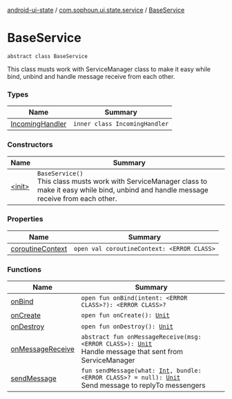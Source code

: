 [android-ui-state](../../index.md) / [com.sophoun.ui.state.service](../index.md) / [BaseService](./index.md)

# BaseService

`abstract class BaseService`

This class musts work with ServiceManager class
to make it easy while bind, unbind and handle message
receive from each other.

### Types

| Name | Summary |
|---|---|
| [IncomingHandler](-incoming-handler/index.md) | `inner class IncomingHandler` |

### Constructors

| Name | Summary |
|---|---|
| [&lt;init&gt;](-init-.md) | `BaseService()`<br>This class musts work with ServiceManager class to make it easy while bind, unbind and handle message receive from each other. |

### Properties

| Name | Summary |
|---|---|
| [coroutineContext](coroutine-context.md) | `open val coroutineContext: <ERROR CLASS>` |

### Functions

| Name | Summary |
|---|---|
| [onBind](on-bind.md) | `open fun onBind(intent: <ERROR CLASS>?): <ERROR CLASS>?` |
| [onCreate](on-create.md) | `open fun onCreate(): `[`Unit`](https://kotlinlang.org/api/latest/jvm/stdlib/kotlin/-unit/index.html) |
| [onDestroy](on-destroy.md) | `open fun onDestroy(): `[`Unit`](https://kotlinlang.org/api/latest/jvm/stdlib/kotlin/-unit/index.html) |
| [onMessageReceive](on-message-receive.md) | `abstract fun onMessageReceive(msg: <ERROR CLASS>): `[`Unit`](https://kotlinlang.org/api/latest/jvm/stdlib/kotlin/-unit/index.html)<br>Handle message that sent from ServiceManager |
| [sendMessage](send-message.md) | `fun sendMessage(what: `[`Int`](https://kotlinlang.org/api/latest/jvm/stdlib/kotlin/-int/index.html)`, bundle: <ERROR CLASS>? = null): `[`Unit`](https://kotlinlang.org/api/latest/jvm/stdlib/kotlin/-unit/index.html)<br>Send message to replyTo messengers |
